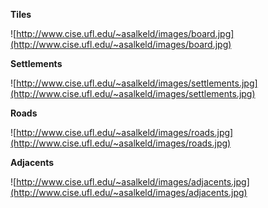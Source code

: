 **Tiles**

![http://www.cise.ufl.edu/~asalkeld/images/board.jpg](http://www.cise.ufl.edu/~asalkeld/images/board.jpg)


**Settlements**

![http://www.cise.ufl.edu/~asalkeld/images/settlements.jpg](http://www.cise.ufl.edu/~asalkeld/images/settlements.jpg)


**Roads**

![http://www.cise.ufl.edu/~asalkeld/images/roads.jpg](http://www.cise.ufl.edu/~asalkeld/images/roads.jpg)


**Adjacents**

![http://www.cise.ufl.edu/~asalkeld/images/adjacents.jpg](http://www.cise.ufl.edu/~asalkeld/images/adjacents.jpg)